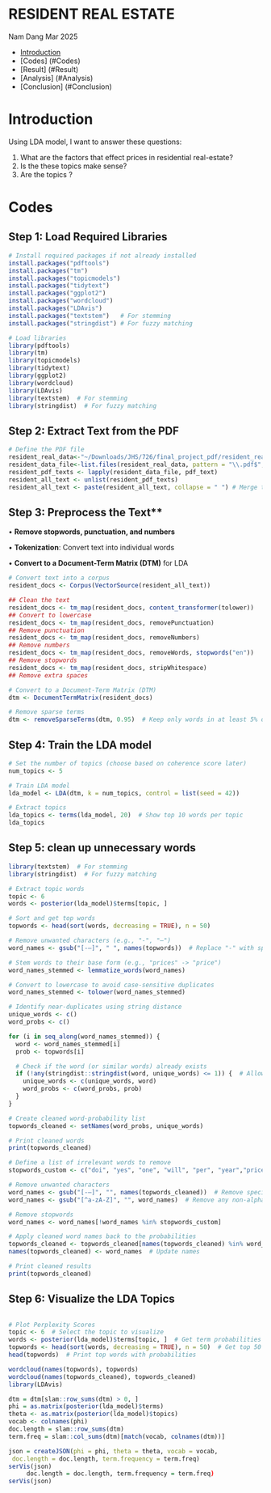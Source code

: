 RESIDENT REAL ESTATE
================
Nam Dang
Mar 2025
  - [Introduction](#introduction)
  - [Codes] (#Codes)
  - [Result] (#Result)
  - [Analysis] (#Analysis)
  - [Conclusion] (#Conclusion)

# Introduction
Using LDA model, I want to answer these questions:
1. What are the factors that effect prices in residential real-estate?
2. Is the these topics make sense?
3. Are the topics ?

# Codes
## Step 1: Load Required Libraries
```r
# Install required packages if not already installed
install.packages("pdftools")
install.packages("tm")
install.packages("topicmodels")
install.packages("tidytext")
install.packages("ggplot2")
install.packages("wordcloud")
install.packages("LDAvis")
install.packages("textstem")   # For stemming
install.packages("stringdist") # For fuzzy matching

# Load libraries
library(pdftools)
library(tm)
library(topicmodels)
library(tidytext)
library(ggplot2)
library(wordcloud)
library(LDAvis)
library(textstem)  # For stemming
library(stringdist)  # For fuzzy matching
```
## Step 2: Extract Text from the PDF
``` r
# Define the PDF file
resident_real_data<-"~/Downloads/JHS/726/final_project_pdf/resident_real_estate"
resident_data_file<-list.files(resident_real_data, pattern = "\\.pdf$", full.names = TRUE)
resident_pdf_texts <- lapply(resident_data_file, pdf_text)
resident_all_text <- unlist(resident_pdf_texts)
resident_all_text <- paste(resident_all_text, collapse = " ") # Merge text into a single string
```
## Step 3: Preprocess the Text**

• **Remove stopwords, punctuation, and numbers**

• **Tokenization**: Convert text into individual words

• **Convert to a Document-Term Matrix (DTM)** for LDA
``` r
# Convert text into a corpus
resident_docs <- Corpus(VectorSource(resident_all_text))

## Clean the text
resident_docs <- tm_map(resident_docs, content_transformer(tolower))
## Convert to lowercase
resident_docs <- tm_map(resident_docs, removePunctuation)
## Remove punctuation
resident_docs <- tm_map(resident_docs, removeNumbers)
## Remove numbers
resident_docs <- tm_map(resident_docs, removeWords, stopwords("en"))
## Remove stopwords
resident_docs <- tm_map(resident_docs, stripWhitespace)
## Remove extra spaces

# Convert to a Document-Term Matrix (DTM)
dtm <- DocumentTermMatrix(resident_docs)

# Remove sparse terms
dtm <- removeSparseTerms(dtm, 0.95)  # Keep only words in at least 5% of documents
```
## Step 4: Train the LDA model
```r
# Set the number of topics (choose based on coherence score later)
num_topics <- 5

# Train LDA model
lda_model <- LDA(dtm, k = num_topics, control = list(seed = 42))

# Extract topics
lda_topics <- terms(lda_model, 20)  # Show top 10 words per topic
lda_topics
```
## Step 5: clean up unnecessary words
```r
library(textstem)  # For stemming
library(stringdist)  # For fuzzy matching

# Extract topic words
topic <- 6  
words <- posterior(lda_model)$terms[topic, ]  

# Sort and get top words
topwords <- head(sort(words, decreasing = TRUE), n = 50)

# Remove unwanted characters (e.g., "-", "–")
word_names <- gsub("[-–]", " ", names(topwords))  # Replace "-" with space

# Stem words to their base form (e.g., "prices" -> "price")
word_names_stemmed <- lemmatize_words(word_names)

# Convert to lowercase to avoid case-sensitive duplicates
word_names_stemmed <- tolower(word_names_stemmed)

# Identify near-duplicates using string distance
unique_words <- c()
word_probs <- c()

for (i in seq_along(word_names_stemmed)) {
  word <- word_names_stemmed[i]
  prob <- topwords[i]

  # Check if the word (or similar words) already exists
  if (!any(stringdist::stringdist(word, unique_words) <= 1)) {  # Allow small variations
    unique_words <- c(unique_words, word)
    word_probs <- c(word_probs, prob)
  }
}

# Create cleaned word-probability list
topwords_cleaned <- setNames(word_probs, unique_words)

# Print cleaned words
print(topwords_cleaned)

# Define a list of irrelevant words to remove
stopwords_custom <- c("doi", "yes", "one", "will", "per", "year","prices","estate","price")  # Add more if needed

# Remove unwanted characters
word_names <- gsub("[-–]", "", names(topwords_cleaned))  # Remove special characters
word_names <- gsub("[^a-zA-Z]", "", word_names)  # Remove any non-alphabetic characters

# Remove stopwords
word_names <- word_names[!word_names %in% stopwords_custom]

# Apply cleaned word names back to the probabilities
topwords_cleaned <- topwords_cleaned[names(topwords_cleaned) %in% word_names]
names(topwords_cleaned) <- word_names  # Update names

# Print cleaned results
print(topwords_cleaned)
```
## Step 6: Visualize the LDA Topics
``` r

# Plot Perplexity Scores
topic <- 6  # Select the topic to visualize
words <- posterior(lda_model)$terms[topic, ]  # Get term probabilities for the topic
topwords <- head(sort(words, decreasing = TRUE), n = 50)  # Get top 50 words
head(topwords)  # Print top words with probabilities

wordcloud(names(topwords), topwords)
wordcloud(names(topwords_cleaned), topwords_cleaned)
library(LDAvis)   

dtm = dtm[slam::row_sums(dtm) > 0, ]
phi = as.matrix(posterior(lda_model)$terms)
theta <- as.matrix(posterior(lda_model)$topics)
vocab <- colnames(phi)
doc.length = slam::row_sums(dtm)
term.freq = slam::col_sums(dtm)[match(vocab, colnames(dtm))]

json = createJSON(phi = phi, theta = theta, vocab = vocab,
 doc.length = doc.length, term.frequency = term.freq)
serVis(json)
     doc.length = doc.length, term.frequency = term.freq)
serVis(json)
```
